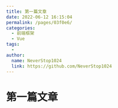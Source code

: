 ```yaml
---
title: 第一篇文章
date: 2022-06-12 16:15:04
permalink: /pages/03f0e6/
categories:
  - 前端框架
  - Vue
tags:
  - 
author: 
  name: NeverStop1024
  link: https://github.com/NeverStop1024
---
```

# 第一篇文章